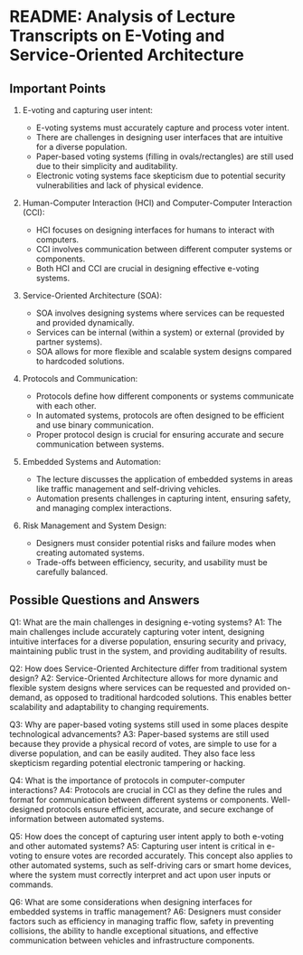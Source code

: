 # README: Analysis of Lecture Transcripts on E-Voting and Service-Oriented Architecture

## Important Points

1. E-voting and capturing user intent:
   - E-voting systems must accurately capture and process voter intent.
   - There are challenges in designing user interfaces that are intuitive for a diverse population.
   - Paper-based voting systems (filling in ovals/rectangles) are still used due to their simplicity and auditability.
   - Electronic voting systems face skepticism due to potential security vulnerabilities and lack of physical evidence.

2. Human-Computer Interaction (HCI) and Computer-Computer Interaction (CCI):
   - HCI focuses on designing interfaces for humans to interact with computers.
   - CCI involves communication between different computer systems or components.
   - Both HCI and CCI are crucial in designing effective e-voting systems.

3. Service-Oriented Architecture (SOA):
   - SOA involves designing systems where services can be requested and provided dynamically.
   - Services can be internal (within a system) or external (provided by partner systems).
   - SOA allows for more flexible and scalable system designs compared to hardcoded solutions.

4. Protocols and Communication:
   - Protocols define how different components or systems communicate with each other.
   - In automated systems, protocols are often designed to be efficient and use binary communication.
   - Proper protocol design is crucial for ensuring accurate and secure communication between systems.

5. Embedded Systems and Automation:
   - The lecture discusses the application of embedded systems in areas like traffic management and self-driving vehicles.
   - Automation presents challenges in capturing intent, ensuring safety, and managing complex interactions.

6. Risk Management and System Design:
   - Designers must consider potential risks and failure modes when creating automated systems.
   - Trade-offs between efficiency, security, and usability must be carefully balanced.

## Possible Questions and Answers

Q1: What are the main challenges in designing e-voting systems?
A1: The main challenges include accurately capturing voter intent, designing intuitive interfaces for a diverse population, ensuring security and privacy, maintaining public trust in the system, and providing auditability of results.

Q2: How does Service-Oriented Architecture differ from traditional system design?
A2: Service-Oriented Architecture allows for more dynamic and flexible system designs where services can be requested and provided on-demand, as opposed to traditional hardcoded solutions. This enables better scalability and adaptability to changing requirements.

Q3: Why are paper-based voting systems still used in some places despite technological advancements?
A3: Paper-based systems are still used because they provide a physical record of votes, are simple to use for a diverse population, and can be easily audited. They also face less skepticism regarding potential electronic tampering or hacking.

Q4: What is the importance of protocols in computer-computer interactions?
A4: Protocols are crucial in CCI as they define the rules and format for communication between different systems or components. Well-designed protocols ensure efficient, accurate, and secure exchange of information between automated systems.

Q5: How does the concept of capturing user intent apply to both e-voting and other automated systems?
A5: Capturing user intent is critical in e-voting to ensure votes are recorded accurately. This concept also applies to other automated systems, such as self-driving cars or smart home devices, where the system must correctly interpret and act upon user inputs or commands.

Q6: What are some considerations when designing interfaces for embedded systems in traffic management?
A6: Designers must consider factors such as efficiency in managing traffic flow, safety in preventing collisions, the ability to handle exceptional situations, and effective communication between vehicles and infrastructure components.

